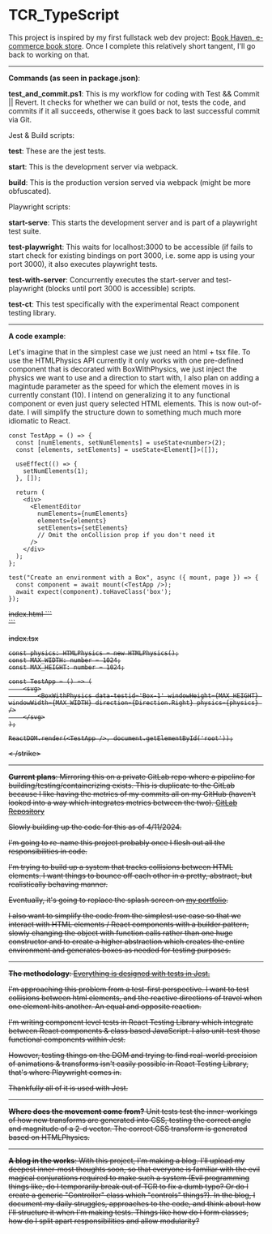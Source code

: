 # TCR_TypeScript
This project is inspired by my first fullstack web dev project: [Book Haven, e-commerce book store](https://github.com/juandeaglio/BookStore/). Once I complete this relatively short tangent, I'll go back to working on that.
***
**Commands (as seen in package.json)**:

**test_and_commit.ps1**: This is my workflow for coding with Test && Commit || Revert. It checks for whether we can build or not, tests the code, and commits if it all succeeds, otherwise it goes back to last successful commit via Git.

Jest & Build scripts:

**test**: These are the jest tests.

**start**: This is the development server via webpack.

**build**: This is the production version served via webpack (might be more obfuscated).

Playwright scripts:

**start-serve**: This starts the development server and is part of a playwright test suite.

**test-playwright**: This waits for localhost:3000 to be accessible (if fails to start check for existing bindings on port 3000, i.e. some app is using your port 3000), it also executes playwright tests.

**test-with-server**: Concurrently executes the start-server and test-playwright (blocks until port 3000 is accessible) scripts.

**test-ct**: This test specifically with the experimental React component testing library.
***
**A code example**:

Let's imagine that in the simplest case we just need an html + tsx file. To use the HTMLPhysics API currently it only works with one pre-defined component that is decorated with BoxWithPhysics, we just inject the physics we want to use and a direction to start with, I also plan on adding a magintude parameter as the speed for which the element moves in is currently constant (10). I intend on generalizing it to any functional component or even just query selected HTML elements.
This is now out-of-date. I will simplify the structure down to something much much more idiomatic to React.
```
const TestApp = () => {
  const [numElements, setNumElements] = useState<number>(2);
  const [elements, setElements] = useState<Element[]>([]);

  useEffect(() => {
    setNumElements(1);
  }, []);

  return (
    <div>
      <ElementEditor
        numElements={numElements}
        elements={elements}
        setElements={setElements}
        // Omit the onCollision prop if you don't need it
      />
    </div>
  );
};

test("Create an environment with a Box", async ({ mount, page }) => {
  const component = await mount(<TestApp />);
  await expect(component).toHaveClass('box');
});
```

<strike>
index.html
```
<!DOCTYPE html>
<html lang="en">
    <head>
        <meta charset="UTF-8">
        <title>Test App</title>
    </head>
    <body>
        <div id="root"></div>
    </body>
</html>
```

index.tsx
```
const physics: HTMLPhysics = new HTMLPhysics();
const MAX_WIDTH: number = 1024;
const MAX_HEIGHT: number = 1024;

const TestApp = () => (
    <svg>
        <BoxWithPhysics data-testid='Box-1' windowHeight={MAX_HEIGHT} windowWidth={MAX_WIDTH} direction={Direction.Right} physics={physics} />
    </svg>
);

ReactDOM.render(<TestApp />, document.getElementById('root'));
```
< /strike>
***
**Current plans**:
Mirroring this on a private GitLab repo where a pipeline for building/testing/containerizing exists. This is duplicate to the GitLab because I like having the metrics of my commits all on my GitHub (haven't looked into a way which integrates metrics between the two).
[GitLab Repository](https://gitlab.com/learningtcr/TCR_TypeScript/-/pipelines)

Slowly building up the code for this as of 4/11/2024.

I'm going to re-name this project probably once I flesh out all the responsibilities in code.

I'm trying to build up a system that tracks collisions between HTML elements. I want things to bounce off each other in a pretty, abstract, but realistically behaving manner.

Eventually, it's going to replace the splash screen on [my portfolio](https://juandeaglio.github.io).

I also want to simplify the code from the simplest use case so that we interact with HTML elements / React components with a builder pattern, slowly changing the object with function calls rather than one huge constructor and to create a higher abstraction which creates the entire environment and generates boxes as needed for testing purposes.
***
**The methodology**:
<ins>Everything is designed with tests in Jest.</ins>

I'm approaching this problem from a test-first perspective. I want to test collisions between html elements, and the reactive directions of travel when one element hits another. An equal and opposite reaction.

I'm writing component level tests in React Testing Library which integrate between React components & class based JavaScript. I also unit-test those functional components within Jest.

However, testing things on the DOM and trying to find real-world precision of animations & transforms isn't easily possible in React Testing Library, that's where Playwright comes in.

Thankfully all of it is used with Jest.
***
**Where does the movement come from?**
Unit tests test the inner-workings of how new transforms are generated into CSS, testing the correct angle and magnitude of a 2-d vector.
The correct CSS transform is generated based on HTMLPhysics.
***
**A blog in the works**:
With this project, I'm making a blog. I'll upload my deepest inner-most thoughts soon, so that everyone is familiar with the evil magical conjurations required to make such a system (Evil programming things like, do I temporarily break out of TCR to fix a dumb typo? Or do I create a generic "Controller" class which "controls" things?).
In the blog, I document my daily struggles, approaches to the code, and think about how I'll structure it when I'm making tests. Things like how do I form classes, how do I split apart responsibilities and allow modularity?
